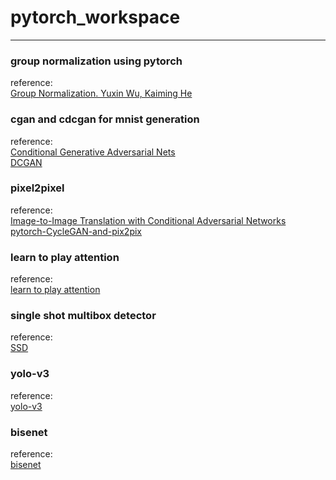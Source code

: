 # pytorch_workspace

---

### group normalization using pytorch
reference:  
[Group Normalization. Yuxin Wu, Kaiming He](https://arxiv.org/pdf/1803.08494.pdf)


### cgan and cdcgan for mnist generation
reference:  
[Conditional Generative Adversarial Nets](https://arxiv.org/pdf/1411.1784.pdf)  
[DCGAN](https://arxiv.org/abs/1511.06434)


### pixel2pixel
reference:  
[Image-to-Image Translation with Conditional Adversarial Networks](https://arxiv.org/pdf/1611.07004v1.pdf)  
[pytorch-CycleGAN-and-pix2pix](https://github.com/junyanz/pytorch-CycleGAN-and-pix2pix)  



### learn to play attention  
reference:   
[learn to play attention]()


### single shot multibox detector  
reference:  
[SSD](https://arxiv.org/abs/1512.02325)
[]()  


### yolo-v3  
reference:  
[yolo-v3]()   


### bisenet  
reference:    
[bisenet]()   